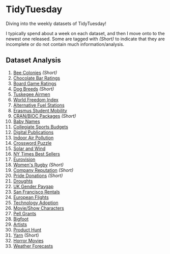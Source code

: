 # TidyTuesday
Diving into the weekly datasets of TidyTuesday! 

I typically spend about a week on each dataset, and then I move onto to the newest one released. Some are tagged with *(Short)* to indicate that they are incomplete or do not contain much information/analysis.

## Dataset Analysis

1. [Bee Colonies](https://github.com/MattHondrakis/TidyTuesday/blob/main/2022/01-11-22/Bees.md) *(Short)*
2. [Chocolate Bar Ratings](https://github.com/MattHondrakis/TidyTuesday/blob/main/2022/01-18-22/Chocolate.md)
3. [Board Game Ratings](https://github.com/MattHondrakis/TidyTuesday/blob/main/2022/01-25-22/BoardGames.md)
4. [Dog Breeds](https://github.com/MattHondrakis/TidyTuesday/blob/main/2022/02-01-22/DogBreeds.md) *(Short)*
5. [Tuskegee Airmen](https://github.com/MattHondrakis/TidyTuesday/blob/main/2022/02-08-22/Airmen.md)
6. [World Freedom Index](https://github.com/MattHondrakis/TidyTuesday/blob/main/2022/02-22-22/Freedom.md)
7. [Alternative Fuel Stations](https://github.com/MattHondrakis/TidyTuesday/blob/main/2022/03-01-22/Stations.md)
8. [Erasmus Student Mobility](https://github.com/MattHondrakis/TidyTuesday/blob/main/2022/03-08-22/Erasmus.md)
9. [CRAN/BIOC Packages](https://github.com/MattHondrakis/TidyTuesday/blob/main/2022/03-15-22/Packages.md) *(Short)*
10. [Baby Names](https://github.com/MattHondrakis/TidyTuesday/blob/main/2022/03-22-22/BabyNames.md)
11. [Collegiate Sports Budgets](https://github.com/MattHondrakis/TidyTuesday/blob/main/2022/03-29-22/Sports.md) 
12. [Digital Publications](https://github.com/MattHondrakis/TidyTuesday/blob/main/2022/04-05-22/Publications.md)
13. [Indoor Air Pollution](https://github.com/MattHondrakis/TidyTuesday/blob/main/2022/04-12-22/Indoor-Pollution.md)
14. [Crossword Puzzle](https://github.com/MattHondrakis/TidyTuesday/blob/main/2022/04-19-22/Crossword-Puzzle.md)
15. [Solar and Wind](https://github.com/MattHondrakis/TidyTuesday/blob/main/2022/05-03-22/Solar-and-Wind.md)
16. [NY Times Best Sellers](https://github.com/MattHondrakis/TidyTuesday/blob/main/2022/05-10-22/NYT-Best-Sellers.md)
17. [Eurovision](https://github.com/MattHondrakis/TidyTuesday/blob/main/2022/05-17-22/Eurovision.md)
18. [Women's Rugby](https://github.com/MattHondrakis/TidyTuesday/blob/main/2022/05-24-22/Women-s-Rugby.md) *(Short)*
19. [Company Reputation](https://github.com/MattHondrakis/TidyTuesday/blob/main/2022/05-31-22/Company-Reputation.md) *(Short)*
20. [Pride Donations](https://github.com/MattHondrakis/TidyTuesday/blob/main/2022/06-07-22/Pride-Donations.md) *(Short)*
21. [Droughts](https://github.com/MattHondrakis/TidyTuesday/blob/main/2022/06-14-22/Drought.md)
22. [UK Gender Paygap](https://github.com/MattHondrakis/TidyTuesday/blob/main/2022/06-28-22/Paygap.md)
23. [San Francisco Rentals](https://github.com/MattHondrakis/TidyTuesday/blob/main/2022/07-05-22/San-Fransisco-Rentals.md)
24. [European Flights](https://github.com/MattHondrakis/TidyTuesday/blob/main/2022/07-12-22/European-Flights.md)
25. [Technology Adoption](https://github.com/MattHondrakis/TidyTuesday/blob/main/2022/07-19-22/Technology.md)
26. [Movie/Show Characters](https://github.com/MattHondrakis/TidyTuesday/blob/main/2022/08-16-22/Characters.md) 
27. [Pell Grants](https://github.com/MattHondrakis/TidyTuesday/blob/main/2022/08-30-22/Pell-Grants.md)
28. [Bigfoot](https://github.com/MattHondrakis/TidyTuesday/blob/main/2022/09-13-22/Bigfoot.md)
29. [Artists](https://github.com/MattHondrakis/TidyTuesday/blob/main/2022/09-27-22/Artists.md)
30. [Product Hunt](https://github.com/MattHondrakis/TidyTuesday/blob/main/2022/10-04-22/Product.md)
31. [Yarn](https://github.com/MattHondrakis/TidyTuesday/blob/main/2022/10-11-22/Ravelry-Yarn.md) (Short)
32. [Horror Movies](https://github.com/MattHondrakis/TidyTuesday/blob/main/2022/11-01-22/Horror-Movies.md)
33. [Weather Forecasts](https://github.com/MattHondrakis/TidyTuesday/blob/main/2022/12-20-22/Weather-Forecasts.md)

